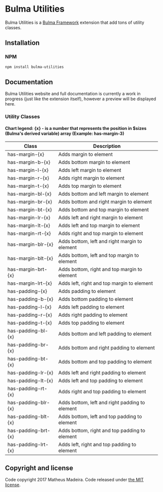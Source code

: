 # Bulma Utilities

Bulma Utilities is a <a target='_blank' href='https://github.com/jgthms/bulma'>Bulma Framework</a> extension that add tons of utility classes.

## Installation

### NPM
```sh
npm install bulma-utilities
```

## Documentation

Bulma Utilities website and full documentation is currently a work in progress (just like the extension itself), however a preview will be displayed here.

### Utility Classes

#### Chart legend: {x} - is a number that represents the position in $sizes (Bulma's derived variable) array (Example: has-margin-3)

| Class                                                 | Description                                   |
|-------------------------------------------------------|-----------------------------------------------|
| has-margin-{x}                                        | Adds margin to element                        |
| has-margin-b-{x}                                      | Adds bottom margin to element                 |
| has-margin-l-{x}                                      | Adds left margin to element                   |
| has-margin-r-{x}                                      | Adds right margin to element                  |
| has-margin-t-{x}                                      | Adds top margin to element                    |
| has-margin-bl-{x}                                     | Adds bottom and left margin to element        |
| has-margin-br-{x}                                     | Adds bottom and right margin to element       |
| has-margin-bt-{x}                                     | Adds bottom and top margin to element         |
| has-margin-lr-{x}                                     | Adds left and right margin to element         |
| has-margin-lt-{x}                                     | Adds left and top margin to element           |
| has-margin-rt-{x}                                     | Adds right and top margin to element          |
| has-margin-blr-{x}                                    | Adds bottom, left and right margin to element |
| has-margin-blt-{x}                                    | Adds bottom, left and top margin to element   |
| has-margin-brt-{x}                                    | Adds bottom, right and top margin to element  |
| has-margin-lrt-{x}                                    | Adds left, right and top margin to element    |
| has-padding-{x}                                       | Adds padding to element                       |
| has-padding-b-{x}                                     | Adds bottom padding to element                |
| has-padding-l-{x}                                     | Adds left padding to element                  |
| has-padding-r-{x}                                     | Adds right padding to element                 |
| has-padding-t-{x}                                     | Adds top padding to element                   |
| has-padding-bl-{x}                                    | Adds bottom and left padding to element       |
| has-padding-br-{x}                                    | Adds bottom and right padding to element      |
| has-padding-bt-{x}                                    | Adds bottom and top padding to element        |
| has-padding-lr-{x}                                    | Adds left and right padding to element        |
| has-padding-lt-{x}                                    | Adds left and top padding to element          |
| has-padding-rt-{x}                                    | Adds right and top padding to element         |
| has-padding-blr-{x}                                   | Adds bottom, left and right padding to element|
| has-padding-blt-{x}                                   | Adds bottom, left and top padding to element  |
| has-padding-brt-{x}                                   | Adds bottom, right and top padding to element |
| has-padding-lrt-{x}                                   | Adds left, right and top padding to element   |

## Copyright and license

Code copyright 2017 Matheus Madeira. Code released under [the MIT license](https://github.com/msmadeira/bulma-utilities/blob/master/LICENSE).
